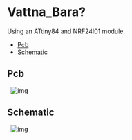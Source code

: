 # Vattna_Bara?

Using an ATtiny84 and NRF24l01 module.
&nbsp;
&nbsp;

- [Pcb](#Pcb)
- [Schematic](#Schematic)

## Pcb
&nbsp;
![img](https://github.com/Peppson/Vattna_Bara/blob/main/Pcb.png)


## Schematic
&nbsp;
![img](https://github.com/Peppson/Vattna_Bara/blob/main/Schematic.png)

